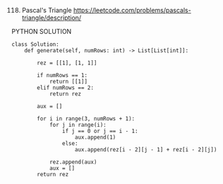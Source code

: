 118. Pascal's Triangle
https://leetcode.com/problems/pascals-triangle/description/

PYTHON SOLUTION  
```
class Solution:
    def generate(self, numRows: int) -> List[List[int]]:
        
        rez = [[1], [1, 1]]

        if numRows == 1:
            return [[1]]
        elif numRows == 2:
            return rez
        
        aux = []

        for i in range(3, numRows + 1):
            for j in range(i):
                if j == 0 or j == i - 1:
                    aux.append(1)
                else:
                    aux.append(rez[i - 2][j - 1] + rez[i - 2][j])

            rez.append(aux)
            aux = []
        return rez

```
